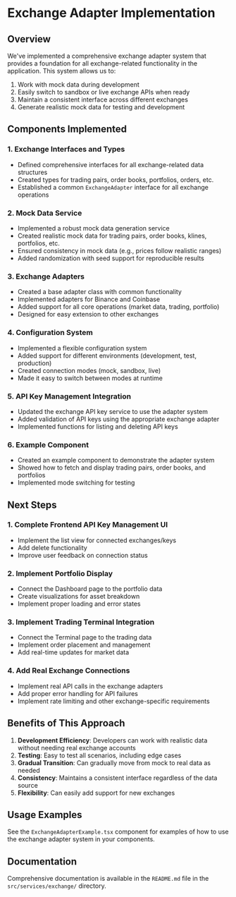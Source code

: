 # Exchange Adapter Implementation

## Overview

We've implemented a comprehensive exchange adapter system that provides a foundation for all exchange-related functionality in the application. This system allows us to:

1. Work with mock data during development
2. Easily switch to sandbox or live exchange APIs when ready
3. Maintain a consistent interface across different exchanges
4. Generate realistic mock data for testing and development

## Components Implemented

### 1. Exchange Interfaces and Types

- Defined comprehensive interfaces for all exchange-related data structures
- Created types for trading pairs, order books, portfolios, orders, etc.
- Established a common `ExchangeAdapter` interface for all exchange operations

### 2. Mock Data Service

- Implemented a robust mock data generation service
- Created realistic mock data for trading pairs, order books, klines, portfolios, etc.
- Ensured consistency in mock data (e.g., prices follow realistic ranges)
- Added randomization with seed support for reproducible results

### 3. Exchange Adapters

- Created a base adapter class with common functionality
- Implemented adapters for Binance and Coinbase
- Added support for all core operations (market data, trading, portfolio)
- Designed for easy extension to other exchanges

### 4. Configuration System

- Implemented a flexible configuration system
- Added support for different environments (development, test, production)
- Created connection modes (mock, sandbox, live)
- Made it easy to switch between modes at runtime

### 5. API Key Management Integration

- Updated the exchange API key service to use the adapter system
- Added validation of API keys using the appropriate exchange adapter
- Implemented functions for listing and deleting API keys

### 6. Example Component

- Created an example component to demonstrate the adapter system
- Showed how to fetch and display trading pairs, order books, and portfolios
- Implemented mode switching for testing

## Next Steps

### 1. Complete Frontend API Key Management UI

- Implement the list view for connected exchanges/keys
- Add delete functionality
- Improve user feedback on connection status

### 2. Implement Portfolio Display

- Connect the Dashboard page to the portfolio data
- Create visualizations for asset breakdown
- Implement proper loading and error states

### 3. Implement Trading Terminal Integration

- Connect the Terminal page to the trading data
- Implement order placement and management
- Add real-time updates for market data

### 4. Add Real Exchange Connections

- Implement real API calls in the exchange adapters
- Add proper error handling for API failures
- Implement rate limiting and other exchange-specific requirements

## Benefits of This Approach

1. **Development Efficiency**: Developers can work with realistic data without needing real exchange accounts
2. **Testing**: Easy to test all scenarios, including edge cases
3. **Gradual Transition**: Can gradually move from mock to real data as needed
4. **Consistency**: Maintains a consistent interface regardless of the data source
5. **Flexibility**: Can easily add support for new exchanges

## Usage Examples

See the `ExchangeAdapterExample.tsx` component for examples of how to use the exchange adapter system in your components.

## Documentation

Comprehensive documentation is available in the `README.md` file in the `src/services/exchange/` directory.
